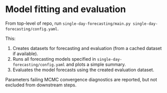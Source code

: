 # Model fitting and evaluation

From top-level of repo, run `single-day-forecasting/main.py single-day-forecasting/config.yaml`.

This:
1. Creates datasets for forecasting and evaluation (from a cached dataset if available).
2. Runs all forecasting models specified in `single-day-forecasting/config.yaml` and plots a simple summary.
3. Evaluates the model forecasts using the created evaluation dataset.

Parameters failing MCMC convergence diagnostics are reported, but not excluded from downstream steps.
